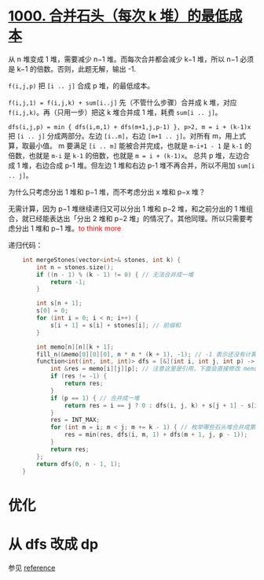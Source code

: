 # [1000. 合并石头（每次 k 堆）的最低成本](https://leetcode.cn/problems/minimum-cost-to-merge-stones/)

从 n 堆变成 1 堆，需要减少 n−1 堆。而每次合并都会减少 k−1 堆，所以 n−1 必须是 k−1 的倍数。否则，此题无解，输出 -1.

`f(i,j,p)` 把 `[i .. j]` 合成 p 堆，的最低成本。

`f(i,j,1) = f(i,j,k) + sum[i..j]`
先（不管什么步骤）合并成 k 堆，对应 `f(i,j,k)`。再（只用一步）把这 k 堆合并成 1 堆，耗费 `sum[i .. j]`。

`dfs(i,j,p) = min { dfs(i,m,1) + dfs(m+1,j,p-1) }, p>2, m = i + (k-1)x`
把 `[i .. j]` 分成两部分。左边 `[i..m]`，右边 `[m+1 .. j]`。对所有 m，用上式算，取最小值。
m 要满足 `[i .. m]` 能被合并完成，也就是 `m-i+1 - 1` 是 `k-1` 的倍数，也就是 `m-i` 是 `k-1` 的倍数，也就是 `m = i + (k-1)x`。
总共 p 堆，左边合成 1 堆，右边合成 p-1 堆。但左边 1 堆和右边 p-1 堆不再合并，所以不用加 `sum[i .. j]`。

为什么只考虑分出 1 堆和 p−1 堆，而不考虑分出 x 堆和 p−x 堆？

无需计算，因为 p−1 堆继续递归又可以分出 1 堆和 p−2 堆，和之前分出的 1 堆组合，就已经能表达出「分出 2 堆和 p−2 堆」的情况了。其他同理。所以只需要考虑分出 1 堆和 p−1 堆。<font color="red">to think more</font>

递归代码：

```cpp
    int mergeStones(vector<int>& stones, int k) {
        int n = stones.size();
        if ((n - 1) % (k - 1) != 0) { // 无法合并成一堆
            return -1;
        }

        int s[n + 1];
        s[0] = 0;
        for (int i = 0; i < n; i++) {
            s[i + 1] = s[i] + stones[i]; // 前缀和
        }

        int memo[n][n][k + 1];
        fill_n(&memo[0][0][0], n * n * (k + 1), -1); // -1 表示还没有计算过
        function<int(int, int, int)> dfs = [&](int i, int j, int p) -> int {
            int &res = memo[i][j][p]; // 注意这里是引用，下面会直接修改 memo[i][j][p]
            if (res != -1) {
                return res;
            }
            if (p == 1) { // 合并成一堆
                return res = i == j ? 0 : dfs(i, j, k) + s[j + 1] - s[i];
            }
            res = INT_MAX;
            for (int m = i; m < j; m += k - 1) { // 枚举哪些石头堆合并成第一堆
                res = min(res, dfs(i, m, 1) + dfs(m + 1, j, p - 1));
            }
            return res;
        };
        return dfs(0, n - 1, 1);
    }
```

# 优化

# 从 dfs 改成 dp

参见 [reference](https://leetcode.cn/problems/minimum-cost-to-merge-stones/solutions/2207235/tu-jie-qu-jian-dpzhuang-tai-she-ji-yu-yo-ppv0/)